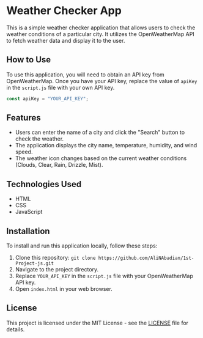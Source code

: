 # Weather Checker App

This is a simple weather checker application that allows users to check the weather conditions of a particular city. It utilizes the OpenWeatherMap API to fetch weather data and display it to the user.

## How to Use

To use this application, you will need to obtain an API key from OpenWeatherMap. Once you have your API key, replace the value of `apiKey` in the `script.js` file with your own API key.

```javascript
const apiKey = "YOUR_API_KEY";
```

## Features

- Users can enter the name of a city and click the "Search" button to check the weather.
- The application displays the city name, temperature, humidity, and wind speed.
- The weather icon changes based on the current weather conditions (Clouds, Clear, Rain, Drizzle, Mist).

## Technologies Used

- HTML
- CSS
- JavaScript

## Installation

To install and run this application locally, follow these steps:

1. Clone this repository: `git clone https://github.com/AliNAbadian/1st-Project-js.git`
2. Navigate to the project directory.
3. Replace `YOUR_API_KEY` in the `script.js` file with your OpenWeatherMap API key.
4. Open `index.html` in your web browser.

## License

This project is licensed under the MIT License - see the [LICENSE](LICENSE) file for details.

